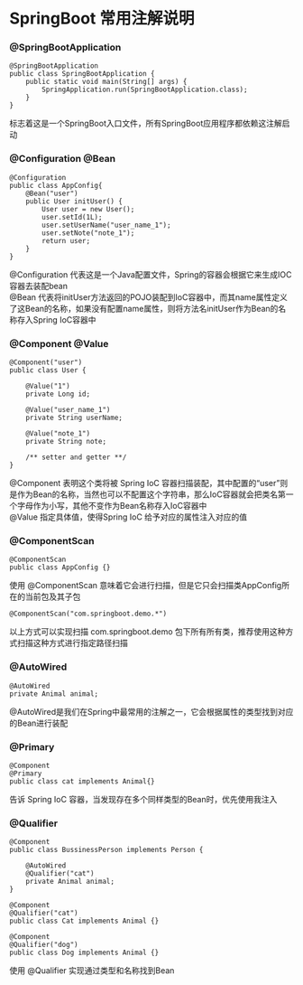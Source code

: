 # SpringBoot 常用注解说明
### @SpringBootApplication
```
@SpringBootApplication
public class SpringBootApplication {
    public static void main(String[] args) {
        SpringApplication.run(SpringBootApplication.class);
    }
}
```
标志着这是一个SpringBoot入口文件，所有SpringBoot应用程序都依赖这注解启动
### @Configuration @Bean
```
@Configuration
public class AppConfig{
    @Bean("user")
    public User initUser() {
        User user = new User();
        user.setId(1L);
        user.setUserName("user_name_1");
        user.setNote("note_1");
        return user;
    }
}
```
@Configuration 代表这是一个Java配置文件，Spring的容器会根据它来生成IOC容器去装配bean     
@Bean 代表将initUser方法返回的POJO装配到IoC容器中，而其name属性定义了这Bean的名称，如果没有配置name属性，则将方法名initUser作为Bean的名称存入Spring IoC容器中
### @Component @Value
```
@Component("user")
public class User {

    @Value("1")
    private Long id;

    @Value("user_name_1")
    private String userName;

    @Value("note_1")
    private String note;

    /** setter and getter **/
}
```
@Component 表明这个类将被 Spring IoC 容器扫描装配，其中配置的“user”则是作为Bean的名称，当然也可以不配置这个字符串，那么IoC容器就会把类名第一个字母作为小写，其他不变作为Bean名称存入IoC容器中       
@Value 指定具体值，使得Spring IoC 给予对应的属性注入对应的值
### @ComponentScan
```
@ComponentScan
public class AppConfig {}
```
使用 @ComponentScan 意味着它会进行扫描，但是它只会扫描类AppConfig所在的当前包及其子包
```
@ComponentScan("com.springboot.demo.*")
```
以上方式可以实现扫描 com.springboot.demo 包下所有所有类，推荐使用这种方式扫描这种方式进行指定路径扫描
### @AutoWired
```
@AutoWired
private Animal animal;
```
@AutoWired是我们在Spring中最常用的注解之一，它会根据属性的类型找到对应的Bean进行装配
### @Primary
```
@Component
@Primary
public class cat implements Animal{}
```
告诉 Spring IoC 容器，当发现存在多个同样类型的Bean时，优先使用我注入
### @Qualifier
```
@Component
public class BussinessPerson implements Person {

    @AutoWired
    @Qualifier("cat")
    private Animal animal;
}

@Component
@Qualifier("cat")
public class Cat implements Animal {}

@Component
@Qualifier("dog")
public class Dog implements Animal {}
```
使用 @Qualifier 实现通过类型和名称找到Bean